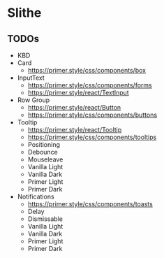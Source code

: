 # Slithe

## TODOs

- KBD
- Card
  - https://primer.style/css/components/box
- InputText
  - https://primer.style/css/components/forms
  - https://primer.style/react/TextInput
- Row Group
  - https://primer.style/react/Button
  - https://primer.style/css/components/buttons
- Tooltip
  - https://primer.style/react/Tooltip
  - https://primer.style/css/components/tooltips
  - Positioning
  - Debounce
  - Mouseleave
  - Vanilla Light
  - Vanilla Dark
  - Primer Light
  - Primer Dark
- Notifications
  - https://primer.style/css/components/toasts
  - Delay
  - Dismissable
  - Vanilla Light
  - Vanilla Dark
  - Primer Light
  - Primer Dark
